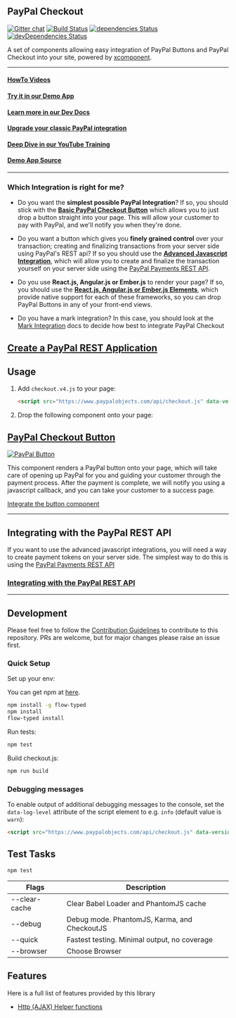 PayPal Checkout
---------------

[![Gitter chat](https://badges.gitter.im/gitterHQ/gitter.png)](https://gitter.im/paypal/paypal-checkout) [![Build Status](https://travis-ci.org/paypal/paypal-checkout.svg?branch=master)](https://travis-ci.org/paypal/paypal-checkout) [![dependencies Status](https://david-dm.org/paypal/paypal-checkout/status.svg)](https://david-dm.org/paypal/paypal-checkout) [![devDependencies Status](https://david-dm.org/paypal/paypal-checkout/dev-status.svg)](https://david-dm.org/paypal/paypal-checkout?type=dev)

A set of components allowing easy integration of PayPal Buttons and PayPal Checkout into your site, powered by
[xcomponent](https://github.com/krakenjs/xcomponent).

-----
#### [HowTo Videos](docs/videos.md)
#### [Try it in our Demo App](https://developer.paypal.com/demo/checkout)
#### [Learn more in our Dev Docs](https://developer.paypal.com/docs/integration/direct/express-checkout/integration-jsv4/add-paypal-button/)
#### [Upgrade your classic PayPal integration](docs/upgrade.md)
#### [Deep Dive in our YouTube Training](https://www.youtube.com/playlist?list=PLAlKnErU5lvhRl28KciytVHc5b8HS_tYP)
#### [Demo App Source](https://github.com/paypal/paypal-checkout-demo)
-----

### Which Integration is right for me?

- Do you want the **simplest possible PayPal Integration**? If so, you should stick with the [**Basic PayPal Checkout Button**](https://github.com/paypal/paypal-checkout/tree/master/docs/button.md#basic-integration)
   which allows you to just drop a button straight into your page. This will allow your customer  to pay with PayPal, and we'll notify you when they're done.

- Do you want a button which gives you **finely grained control** over your transaction; creating and finalizing transactions from your server
  side using PayPal's REST api? If so you should use the [**Advanced Javascript Integration**](https://github.com/paypal/paypal-checkout/tree/master/docs/button.md#advanced-integration), which will allow you to create
  and finalize the transaction yourself on your server side using the [PayPal Payments REST API](https://developer.paypal.com/docs/api/payments/).

- Do you use **React.js, Angular.js or Ember.js** to render your page? If so, you should use the [**React.js, Angular.js or Ember.js Elements**](https://github.com/paypal/paypal-checkout/tree/master/docs/frameworks.md),
  which provide native support for each of these frameworks, so you can drop PayPal Buttons in any of your front-end views.

- Do you have a mark integration? In this case, you should look at the [Mark Integration](https://github.com/paypal/paypal-checkout/tree/master/docs/mark.md) docs to decide how best
  to integrate PayPal Checkout

## [Create a PayPal REST Application](https://youtu.be/mhUg73r3-Vk)

## Usage

1. Add `checkout.v4.js` to your page:

   ```html
   <script src="https://www.paypalobjects.com/api/checkout.js" data-version-4></script>
   ```

2. Drop the following component onto your page:

## [PayPal Checkout Button](https://github.com/paypal/paypal-checkout/tree/master/docs/button.md)

[![PayPal Button](https://github.com/paypal/paypal-checkout/blob/master/docs/img/button.png)](https://github.com/paypal/paypal-checkout/tree/master/docs/button.md)

This component renders a PayPal button onto your page, which will take care of opening up PayPal for you and guiding
your customer through the payment process. After the payment is complete, we will notify you using a javascript callback,
and you can take your customer to a success page.

[Integrate the button component](https://github.com/paypal/paypal-checkout/tree/master/docs/button.md)

-----

## Integrating with the PayPal REST API

If you want to use the advanced javascript integrations, you will need a way to create payment tokens on your
server side. The simplest way to do this is using the [PayPal Payments REST API](https://developer.paypal.com/docs/api/payments/)

### [Integrating with the PayPal REST API](https://github.com/paypal/paypal-checkout/tree/master/docs/paypal-rest-api.md)

-----

## Development

Please feel free to follow the [Contribution Guidelines](./CONTRIBUTING.md) to contribute to this repository. PRs are welcome, but for major changes please raise an issue first.

### Quick Setup

Set up your env:

You can get npm at [here](https://www.npmjs.com/get-npm).
```bash
npm install -g flow-typed
npm install
flow-typed install
```

Run tests:

```bash
npm test
```

Build checkout.js:

```bash
npm run build
```

### Debugging messages

To enable output of additional debugging messages to the console, set the `data-log-level` attribute of the script element to e.g. `info` (default value is `warn`):

   ```html
   <script src="https://www.paypalobjects.com/api/checkout.js" data-version-4 data-log-level="info"></script>
   ```

## Test Tasks
```
npm test
```

| Flags  | Description |
| ------------- | ------------- |
| --clear-cache | Clear Babel Loader and PhantomJS cache |
| --debug | Debug mode.  PhantomJS, Karma, and CheckoutJS  |
| --quick | Fastest testing.  Minimal output, no coverage |
| --browser | Choose Browser |


## Features
Here is a full list of features provided by this library

* <a href="docs/http.md">Http (AJAX) Helper functions</a>
